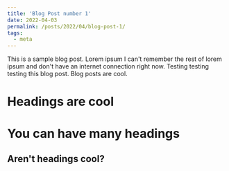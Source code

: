 ```yaml
---
title: 'Blog Post number 1'
date: 2022-04-03
permalink: /posts/2022/04/blog-post-1/
tags:
  - meta
---
```


This is a sample blog post. Lorem ipsum I can't remember the rest of lorem ipsum and don't have an internet connection right now. Testing testing testing this blog post. Blog posts are cool.

Headings are cool
======

You can have many headings
======

Aren't headings cool?
------
